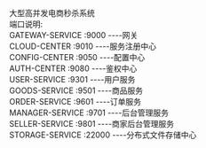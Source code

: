 大型高并发电商秒杀系统  
端口说明:  
GATEWAY-SERVICE         :9000  ----网关  
CLOUD-CENTER            :9010  ----服务注册中心  
CONFIG-CENTER           :9050  ----配置中心  
AUTH-CENTER             :9080  ----鉴权中心  
USER-SERVICE            :9301  ----用户服务  
GOODS-SERVICE           :9501  ----商品服务  
ORDER-SERVICE           :9601  ----订单服务  
MANAGER-SERVICE         :9701  ----后台管理服务  
SELLER-SERVICE          :9801  ----商家后台管理服务  
STORAGE-SERVICE         :22000 ----分布式文件存储中心  